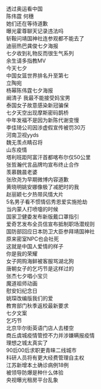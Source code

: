 透过奥运看中国  
陈伟霆 何穗  
她们还在等待道歉  
曝光霍尊聊天记录违法吗  
斩鞍问靖国神社连参观都不能去了  
迪丽热巴龚俊七夕海报  
七夕收到礼物反而很生气系列  
余生请多指教MV  
今天七夕  
中国女篮世界排名升至第七  
立陶宛  
杨幂陈伟霆七夕海报  
阚清子 我最不能接受妈宝男  
泰国女子故意感染新冠骗保  
七夕天空出现摩斯密码鹊桥  
中年发福不是因为新陈代谢变慢  
李佳琦公司因涉虚假宣传被罚30万  
河南卫视yyds  
魏无羡点睛召将  
山东疫情  
塔利班距阿富汗首都喀布尔仅50公里  
张哲瀚代言品牌均宣布终止合作  
羡慕魏晨老婆  
张欣尧为早期微博内容道歉  
黄晓明姚安娜像极了减肥时的我  
赵丽颖七夕热带风情大片  
5名男子看不惯情侣秀恩爱实施抢劫  
当内蒙人打喷嚏的时候  
国家卫健委发布新版戴口罩指引  
爱奇艺发布全员信宣布抵制职场潜规则  
国防部回应日本防卫大臣参拜靖国神社  
原来密室NPC也会社死  
这就是中国人爱情的样子  
你是我的荣耀  
女子网购海鲜被客服骂湖北狗  
唐朝女子的乞巧节是这样过的  
张杰七夕唱小宝贝  
魔道祖师动画  
慰安妇纪念日  
姚琛改编版我们的爱  
教育部门秋季返校最新要求  
七夕文案  
乞巧节  
北京华尔街英语门店人去楼空  
商丘虞城疫情管控不力并涉嫌瞒报疫情  
理想之城太真实了  
90后00后求职更青睐二线城市  
科研人员将有更大经费管理自主权  
江苏新增本土确诊病例18例  
被领导防爆是种什么体验  
央视曝光租房平台乱象  
